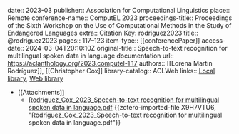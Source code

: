 date:: 2023-03
publisher:: Association for Computational Linguistics
place:: Remote
conference-name:: ComputEL 2023
proceedings-title:: Proceedings of the Sixth Workshop on the Use of Computational Methods in the Study of Endangered Languages
extra:: Citation Key: rodriguez2023
title:: @rodriguez2023
pages:: 117–123
item-type:: [[conferencePaper]]
access-date:: 2024-03-04T20:10:10Z
original-title:: Speech-to-text recognition for multilingual spoken data in language documentation
url:: https://aclanthology.org/2023.computel-1.17
authors:: [[Lorena Martín Rodríguez]], [[Christopher Cox]]
library-catalog:: ACLWeb
links:: [Local library](zotero://select/groups/2386895/items/RRWQT753), [Web library](https://www.zotero.org/groups/2386895/items/RRWQT753)

- [[Attachments]]
	- [Rodríguez_Cox_2023_Speech-to-text recognition for multilingual spoken data in language.pdf](https://aclanthology.org/2023.computel-1.17.pdf) {{zotero-imported-file X9H7VTU6, "Rodríguez_Cox_2023_Speech-to-text recognition for multilingual spoken data in language.pdf"}}